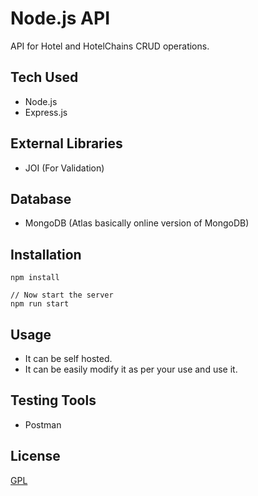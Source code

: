 # Node.js API

API for Hotel and HotelChains CRUD operations.

## Tech Used

- Node.js
- Express.js

## External Libraries

- JOI (For Validation)

## Database

- MongoDB (Atlas basically online version of MongoDB)

## Installation

```shell
npm install

// Now start the server
npm run start
```

## Usage

- It can be self hosted.
- It can be easily modify it as per your use and use it.

## Testing Tools

- Postman

## License

[GPL](https://choosealicense.com/licenses/gpl-3.0/)